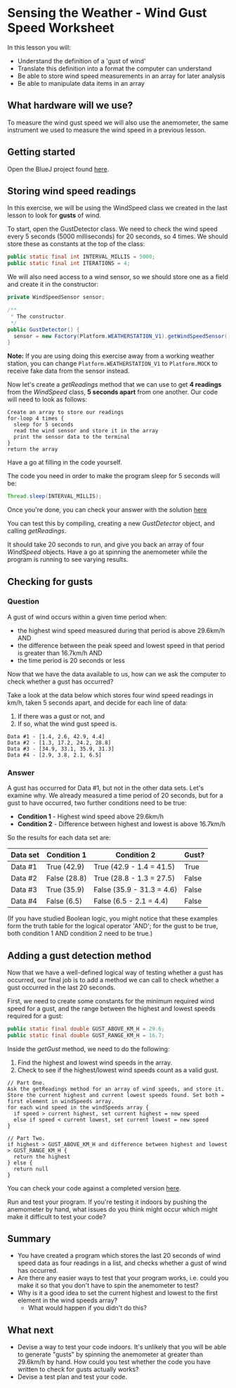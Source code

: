 # Sensing the Weather - Wind Gust Speed Worksheet

In this lesson you will:

- Understand the definition of a 'gust of wind'
- Translate this definition into a format the computer can understand
- Be able to store wind speed measurements in an array for later analysis
- Be able to manipulate data items in an array

## What hardware will we use?

To measure the wind gust speed we will also use the anemometer, the same instrument we used to measure the wind speed in a previous lesson.


## Getting started

Open the BlueJ project found [here](https://bluej.org/raspberrypi/WeatherStation/lesson-3/initial.jar).

## Storing wind speed readings

In this exercise, we will be using the WindSpeed class we created in the last lesson to look for **gusts** of wind.

To start, open the GustDetector class.
We need to check the wind speed every 5 seconds (5000 milliseconds) for 20 seconds, so 4 times. We should store these as constants at the top of the class:


  ```java
  public static final int INTERVAL_MILLIS = 5000;
  public static final int ITERATIONS = 4;
  ```

We will also need access to a wind sensor, so we should store one as a field and create it in the constructor:

  ```java
  private WindSpeedSensor sensor;
  
  /**
   * The constructor.
   */
  public GustDetector() {
    sensor = new Factory(Platform.WEATHERSTATION_V1).getWindSpeedSensor();
  }
  ```

**Note:** If you are using doing this exercise away from a working weather station,
you can change `Platform.WEATHERSTATION_V1` to `Platform.MOCK` to receive fake data from the sensor instead.

Now let's create a *getReadings* method that we can use to get **4 readings** from the *WindSpeed* class, **5 seconds apart** from one another.
Our code will need to look as follows:
  ```
  Create an array to store our readings
  for-loop 4 times {
    sleep for 5 seconds
    read the wind sensor and store it in the array
    print the sensor data to the terminal
  }
  return the array
```

Have a go at filling in the code yourself.

The code you need in order to make the program sleep for 5 seconds will be:

  ```java
  Thread.sleep(INTERVAL_MILLIS);
  ```

Once you're done, you can check your answer with the solution [here](code/getReadings_complete.md)

You can test this by compiling, creating a new *GustDetector* object, and calling *getReadings*.

It should take 20 seconds to run, and give you back an array of four *WindSpeed* objects.
Have a go at spinning the anemometer while the program is running to see varying results.

## Checking for gusts

### Question

A gust of wind occurs within a given time period when:

- the highest wind speed measured during that period is above 29.6km/h AND
- the difference between the peak speed and lowest speed in that period is greater than 16.7km/h AND
- the time period is 20 seconds or less

Now that we have the data available to us, how can we ask the computer to check whether a gust has occurred?

Take a look at the data below which stores four wind speed readings in km/h,
taken 5 seconds apart, and decide for each line of data:

1. If there was a gust or not, and
2. If so, what the wind gust speed is.

```
Data #1 - [1.4, 2.6, 42.9, 4.4]
Data #2 - [1.3, 17.2, 24.2, 28.8]
Data #3 - [34.9, 33.1, 35.9, 31.3]
Data #4 - [2.9, 3.8, 2.1, 6.5]
```

### Answer

A gust has occurred for Data #1, but not in the other data sets. Let's examine why.
We already measured a time period of 20 seconds, but for a gust to have occurred, two further conditions need to be true:

- **Condition 1** - Highest wind speed above 29.6km/h
- **Condition 2** - Difference between highest and lowest is above 16.7km/h

So the results for each data set are:

| Data set      | Condition 1   | Condition 2   			| Gust?   |
| ------------- | ------------- | ------------------------- | ------- |
| Data #1      	| True (42.9)	| True (42.9 - 1.4 = 41.5)	| True 	  |
| Data #2      	| False (28.8) 	| True (28.8 - 1.3 = 27.5)	| False   |
| Data #3 		| True (35.9)  	| False (35.9 - 31.3 = 4.6)	| False   |
| Data #4 		| False (6.5)  	| False (6.5 - 2.1 = 4.4)	| False   |

(If you have studied Boolean logic, you might notice that these examples form the truth table for the logical operator 'AND'; for the gust to be true, both condition 1 AND condition 2 need to be true.)

## Adding a gust detection method

Now that we have a well-defined logical way of testing whether a gust has occurred, our final job is to add a method we can call to check whether a gust occurred in the last 20 seconds.

First, we need to create some constants for the minimum required wind speed for a gust, and the range between the highest and lowest speeds required for a gust:

  ```java
  public static final double GUST_ABOVE_KM_H = 29.6;
  public static final double GUST_RANGE_KM_H = 16.7;
  ```


Inside the *getGust* method, we need to do the following:

1. Find the highest and lowest wind speeds in the array.
2. Check to see if the highest/lowest wind speeds count as a valid gust.

  ```
  // Part One.
  Ask the getReadings method for an array of wind speeds, and store it.
  Store the current highest and current lowest speeds found. Set both = first element in windSpeeds array.
  for each wind speed in the windSpeeds array {
    if speed > current highest, set current highest = new speed
    else if speed < current lowest, set current lowest = new speed
  }
  
  // Part Two.
  if highest > GUST_ABOVE_KM_H and difference between highest and lowest > GUST_RANGE_KM_H {
    return the highest
  } else {
    return null
  }
  ```

You can check your code against a completed version [here](https://bluej.org/raspberrypi/WeatherStation/lesson-3/complete.jar).

Run and test your program. If you're testing it indoors by pushing the anemometer by hand, what issues do you think might occur which might make it difficult to test your code?

## Summary

- You have created a program which stores the last 20 seconds of wind speed data as four readings in a list, and checks whether a gust of wind has occurred.
- Are there any easier ways to test that your program works, i.e. could you make it so that you don't have to spin the anemometer to test?
- Why is it a good idea to set the current highest and lowest to the first element in the wind speeds array?
  - What would happen if you didn't do this?


## What next

- Devise a way to test your code indoors. It's unlikely that you will be able to generate "gusts" by spinning the anemometer at greater than 29.6km/h by hand. How could you test whether the code you have written to check for gusts actually works?
- Devise a test plan and test your code.
